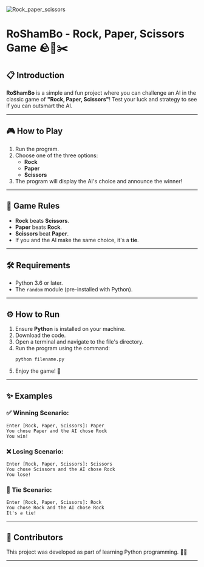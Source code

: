 


![Rock_paper_scissors](https://mir-s3-cdn-cf.behance.net/project_modules/hd/e3ec3f55030205.5974446dcd299.jpg)
# RoShamBo - Rock, Paper, Scissors Game 🪨📄✂️

## 📋 Introduction
**RoShamBo** is a simple and fun project where you can challenge an AI in the classic game of **"Rock, Paper, Scissors"**! Test your luck and strategy to see if you can outsmart the AI.

---

## 🎮 How to Play
1. Run the program.
2. Choose one of the three options:  
   - **Rock**  
   - **Paper**  
   - **Scissors**  
3. The program will display the AI's choice and announce the winner!

---

## 🧾 Game Rules
- **Rock** beats **Scissors**.
- **Paper** beats **Rock**.
- **Scissors** beat **Paper**.
- If you and the AI make the same choice, it's a **tie**.

---

## 🛠 Requirements
- Python 3.6 or later.
- The `random` module (pre-installed with Python).

---

## ⚙️ How to Run
1. Ensure **Python** is installed on your machine.
2. Download the code.
3. Open a terminal and navigate to the file's directory.
4. Run the program using the command:
   ```bash
   python filename.py
   ```
5. Enjoy the game! 🎉

---

## ✨ Examples
### ✅ Winning Scenario:
```
Enter [Rock, Paper, Scissors]: Paper
You chose Paper and the AI chose Rock
You win!
```

### ❌ Losing Scenario:
```
Enter [Rock, Paper, Scissors]: Scissors
You chose Scissors and the AI chose Rock
You lose!
```

### 🤝 Tie Scenario:
```
Enter [Rock, Paper, Scissors]: Rock
You chose Rock and the AI chose Rock
It's a tie!
```

---



## 🤝 Contributors
This project was developed as part of learning Python programming. 🧑‍💻  

---

